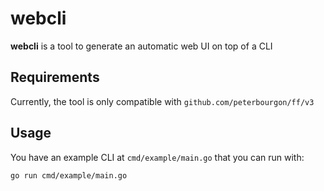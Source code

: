 # webcli

**webcli** is a tool to generate an automatic web UI on top of a CLI

## Requirements

Currently, the tool is only compatible with `github.com/peterbourgon/ff/v3`

## Usage

You have an example CLI at `cmd/example/main.go` that you can run with:

```bash
go run cmd/example/main.go
```

